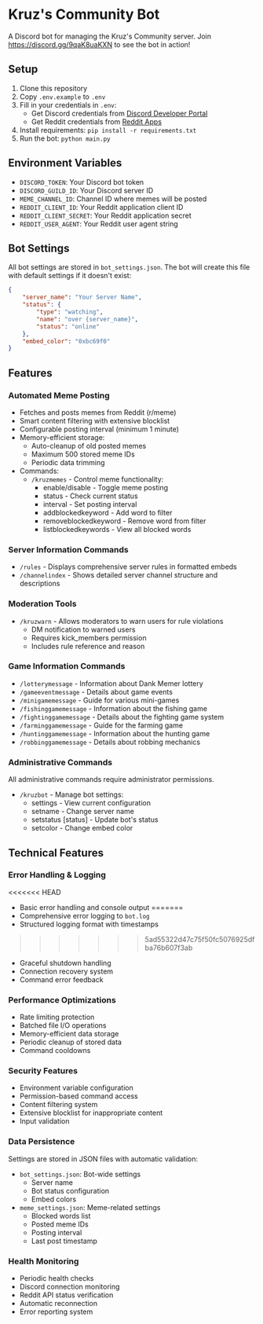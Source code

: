# Kruz's Community Bot

A Discord bot for managing the Kruz's Community server.
Join https://discord.gg/9qaK8uaKXN to see the bot in action!

## Setup

1. Clone this repository
2. Copy `.env.example` to `.env`
3. Fill in your credentials in `.env`:
   - Get Discord credentials from [Discord Developer Portal](https://discord.com/developers/applications)
   - Get Reddit credentials from [Reddit Apps](https://www.reddit.com/prefs/apps)
4. Install requirements: `pip install -r requirements.txt`
5. Run the bot: `python main.py`

## Environment Variables

- `DISCORD_TOKEN`: Your Discord bot token
- `DISCORD_GUILD_ID`: Your Discord server ID
- `MEME_CHANNEL_ID`: Channel ID where memes will be posted
- `REDDIT_CLIENT_ID`: Your Reddit application client ID
- `REDDIT_CLIENT_SECRET`: Your Reddit application secret
- `REDDIT_USER_AGENT`: Your Reddit user agent string

## Bot Settings

All bot settings are stored in `bot_settings.json`. The bot will create this file with default settings if it doesn't exist:

```json
{
    "server_name": "Your Server Name",
    "status": {
        "type": "watching",
        "name": "over {server_name}",
        "status": "online"
    },
    "embed_color": "0xbc69f0"
}
```

## Features

### Automated Meme Posting
- Fetches and posts memes from Reddit (r/meme)
- Smart content filtering with extensive blocklist
- Configurable posting interval (minimum 1 minute)
- Memory-efficient storage:
  - Auto-cleanup of old posted memes
  - Maximum 500 stored meme IDs
  - Periodic data trimming
- Commands:
  - `/kruzmemes` - Control meme functionality:
    - enable/disable - Toggle meme posting
    - status - Check current status
    - interval <minutes> - Set posting interval
    - addblockedkeyword <word> - Add word to filter
    - removeblockedkeyword <word> - Remove word from filter
    - listblockedkeywords - View all blocked words

### Server Information Commands
- `/rules` - Displays comprehensive server rules in formatted embeds
- `/channelindex` - Shows detailed server channel structure and descriptions

### Moderation Tools
- `/kruzwarn` - Allows moderators to warn users for rule violations
  - DM notification to warned users
  - Requires kick_members permission
  - Includes rule reference and reason

### Game Information Commands
- `/lotterymessage` - Information about Dank Memer lottery
- `/gameeventmessage` - Details about game events
- `/minigamemessage` - Guide for various mini-games
- `/fishinggamemessage` - Information about the fishing game
- `/fightinggamemessage` - Details about the fighting game system
- `/farminggamemessage` - Guide for the farming game
- `/huntinggamemessage` - Information about the hunting game
- `/robbinggamemessage` - Details about robbing mechanics

### Administrative Commands
All administrative commands require administrator permissions.

- `/kruzbot` - Manage bot settings:
  - settings - View current configuration
  - setname <name> - Change server name
  - setstatus <type> <text> [status] - Update bot's status
  - setcolor <hex> - Change embed color

## Technical Features

### Error Handling & Logging
<<<<<<< HEAD
- Basic error handling and console output
=======
- Comprehensive error logging to `bot.log`
- Structured logging format with timestamps
>>>>>>> 5ad55322d47c75f50fc5076925dfba76b607f3ab
- Graceful shutdown handling
- Connection recovery system
- Command error feedback

### Performance Optimizations
- Rate limiting protection
- Batched file I/O operations
- Memory-efficient data storage
- Periodic cleanup of stored data
- Command cooldowns

### Security Features
- Environment variable configuration
- Permission-based command access
- Content filtering system
- Extensive blocklist for inappropriate content
- Input validation

### Data Persistence
Settings are stored in JSON files with automatic validation:
- `bot_settings.json`: Bot-wide settings
  - Server name
  - Bot status configuration
  - Embed colors
- `meme_settings.json`: Meme-related settings
  - Blocked words list
  - Posted meme IDs
  - Posting interval
  - Last post timestamp

### Health Monitoring
- Periodic health checks
- Discord connection monitoring
- Reddit API status verification
- Automatic reconnection
- Error reporting system 